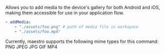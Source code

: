 Allows you to add media to the device's gallery for both Android and iOS, making them accessible for use in your application flow.
```yaml
- addMedia:
    - "./assets/foo.png" # path of media file in workspace
    - "./assets/foo.mp4"
```
Currently, maestro supports the following mime types for this command:
PNG
JPEG
JPG
GIF
MP4
